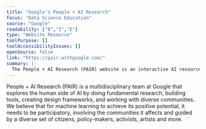 ```yaml
---
title: "Google's People + AI Research"
focus: "Data Science Education"
source: "Google"
readability: ["B","I","E"]
type: "Website Resource"
toolPurpose: []
toolAccessibilityIssues: []
openSource: false
link: "https://pair.withgoogle.com/"
summary: |-
  The People + AI Research (PAIR) website is an interactive AI resource created by Google that includes a guide for a human-centred approach to AI, interactive essays on bias and fairness, information on open source tools and platforms, and relevant research articles. 
---
```

People + AI Research (PAIR) is a multidisciplinary team at Google that explores the human side of AI by doing fundamental research, building tools, creating design frameworks, and working with diverse communities. We believe that for machine learning to achieve its positive potential, it needs to be participatory, involving the communities it affects and guided by a diverse set of citizens, policy-makers, activists, artists and more.
